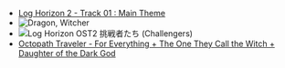 - [Log Horizon 2 - Track 01 : Main Theme](https://www.youtube.com/watch?v=69ODr13hDpw)
- ![Dragon, Witcher](https://www.youtube.com/watch?v=LBZikgZ7JeE)
- ![Log Horizon OST2 挑戦者たち (Challengers)](https://www.youtube.com/watch?v=I1wqFFhX0s4)
- [Octopath Traveler - For Everything + The One They Call the Witch + Daughter of the Dark God](https://www.youtube.com/watch?v=j278PkuhI1Q)
